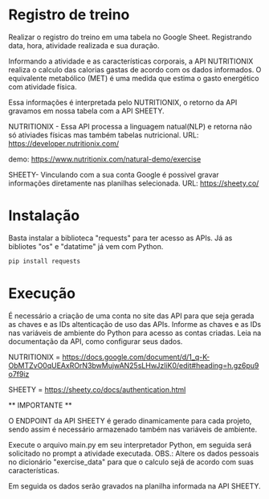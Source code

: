 # Registro de treino

Realizar o registro do treino em uma tabela no Google Sheet. Registrando data, hora, atividade realizada e sua duração.

Informando a atividade e as características corporais, a API NUTRITIONIX realiza o calculo das calorias gastas de acordo com os dados informados.
O equivalente metabólico (MET) é uma medida que estima o gasto energético com atividade física.

Essa informações é interpretada pelo NUTRITIONIX, o retorno da API gravamos em nossa tabela com a API SHEETY.

NUTRITIONIX - Essa API processa a linguagem natual(NLP) e retorna não só ativiades físicas mas também tabelas nutricional.
URL: https://developer.nutritionix.com/

demo: https://www.nutritionix.com/natural-demo/exercise

SHEETY- Vinculando com a sua conta Google é possivel gravar informações diretamente nas planilhas selecionada.
URL: https://sheety.co/

# Instalação

Basta instalar a biblioteca "requests" para ter acesso as APIs. Já as bibliotes "os" e "datatime" já vem com Python.

```bash
pip install requests
```

# Execução

É necessário a criação de uma conta no site das API para que seja gerada as chaves e as IDs altenticação de uso das APIs.
Informe as chaves e as IDs nas variáveis de ambiente do Python para acesso as contas criadas. Leia na documentação da API, como configurar seus dados.

NUTRITIONIX = https://docs.google.com/document/d/1_q-K-ObMTZvO0qUEAxROrN3bwMujwAN25sLHwJzliK0/edit#heading=h.gz6pu9o7f9iz

SHEETY = https://sheety.co/docs/authentication.html

** IMPORTANTE **

O ENDPOINT da API SHEETY é gerado dinamicamente para cada projeto, sendo assim é necessário armazenado também nas variáveis de ambiente.

Execute o arquivo main.py em seu interpretador Python, em seguida será solicitado no prompt a atividade executada.
OBS.: Altere os dados pessoais no dicionário "exercise_data" para que o calculo sejá de acordo com suas características.

Em seguida os dados serão gravados na planilha informada na API SHEETY.

